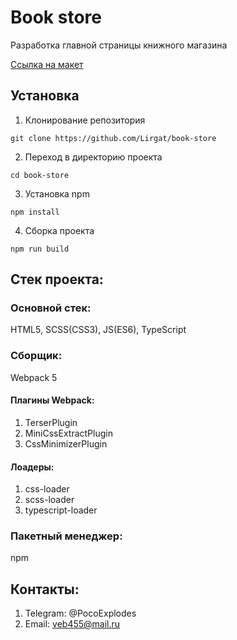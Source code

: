 # Book store

Разработка главной страницы книжного магазина

<a href="https://www.figma.com/design/8XxPADjILtnlah4yWI0CLb/bookshop?node-id=0-1&node-type=canvas" target="_blank">Ссылка на макет</a>

## Установка

1. Клонирование репозитория

```git clone https://github.com/Lirgat/book-store```

2. Переход в директорию проекта

```cd book-store```

3. Установка npm 

```npm install```

4. Сборка проекта

```npm run build ```

## Стек проекта:

### Основной стек:

HTML5, SCSS(CSS3), JS(ES6), TypeScript

### Сборщик: 

Webpack 5

#### Плагины Webpack:

1. TerserPlugin
2. MiniCssExtractPlugin
3. CssMinimizerPlugin

#### Лоадеры:

1. css-loader
2. scss-loader
3. typescript-loader

### Пакетный менеджер:

npm

## Контакты:

1. Telegram: @PocoExplodes
2. Email: veb455@mail.ru

